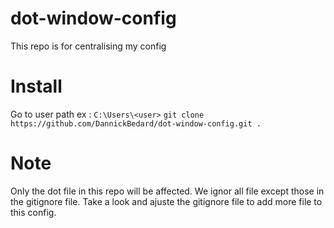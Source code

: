 # dot-window-config
This repo is for centralising my config

# Install
Go to user path ex : `C:\Users\<user>`
`git clone https://github.com/DannickBedard/dot-window-config.git .`

# Note
Only the dot file in this repo will be affected. We ignor all file except those in the gitignore file. Take a look and ajuste the gitignore file to add more  file to this config.

